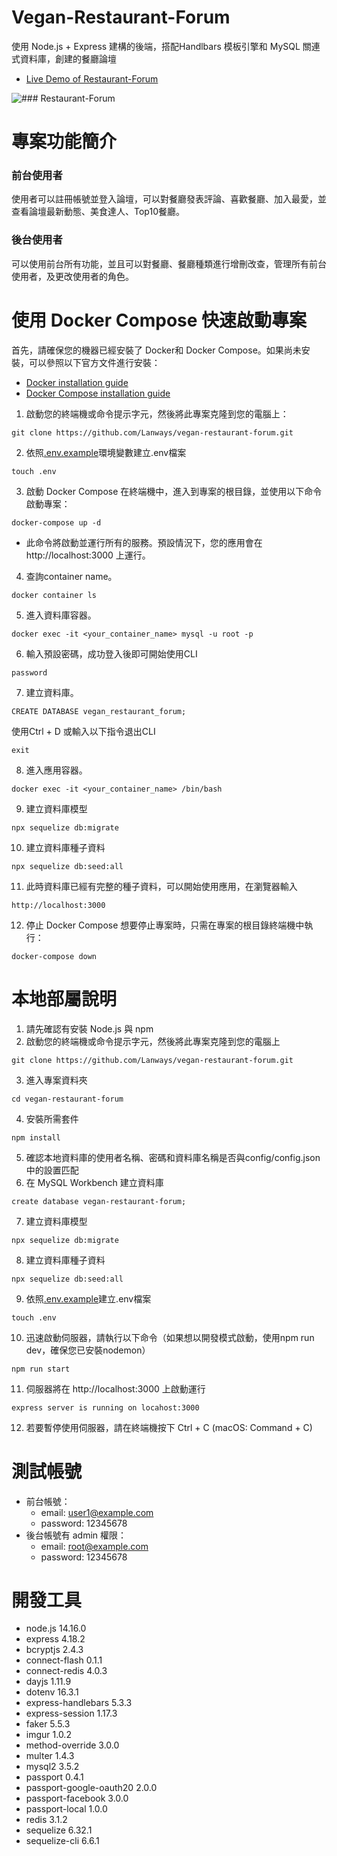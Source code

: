 # Vegan-Restaurant-Forum
使用 Node.js + Express 建構的後端，搭配Handlbars 模板引擎和 MySQL 關連式資料庫，創建的餐廳論壇
* [Live Demo of Restaurant-Forum](https://www.ezrestaurant.xyz/)

![### Restaurant-Forum](https://i.imgur.com/bsINO7N.png)
# 專案功能簡介

### 前台使用者

使用者可以註冊帳號並登入論壇，可以對餐廳發表評論、喜歡餐廳、加入最愛，並查看論壇最新動態、美食達人、Top10餐廳。

### 後台使用者

可以使用前台所有功能，並且可以對餐廳、餐廳種類進行增刪改查，管理所有前台使用者，及更改使用者的角色。

# 使用 Docker Compose 快速啟動專案
首先，請確保您的機器已經安裝了 Docker和 Docker Compose。如果尚未安裝，可以參照以下官方文件進行安裝：
* [Docker installation guide](https://docs.docker.com/get-docker/)
* [Docker Compose installation guide](https://docs.docker.com/compose/install/)
1. 啟動您的終端機或命令提示字元，然後將此專案克隆到您的電腦上：
```
git clone https://github.com/Lanways/vegan-restaurant-forum.git
```
2. 依照[.env.example](https://github.com/Lanways/vegan-restaurant-forum/blob/master/.env.example)環境變數建立.env檔案
```
touch .env
```
3. 啟動 Docker Compose
在終端機中，進入到專案的根目錄，並使用以下命令啟動專案：
```
docker-compose up -d
```
* 此命令將啟動並運行所有的服務。預設情況下，您的應用會在 http://localhost:3000 上運行。
4. 查詢container name。 
```
docker container ls
```
5. 進入資料庫容器。
```
docker exec -it <your_container_name> mysql -u root -p
```
6. 輸入預設密碼，成功登入後即可開始使用CLI
```
password
```
7. 建立資料庫。
```
CREATE DATABASE vegan_restaurant_forum;
```
使用Ctrl + D 或輸入以下指令退出CLI
```
exit
```
8. 進入應用容器。
```
docker exec -it <your_container_name> /bin/bash
```
9. 建立資料庫模型
```
npx sequelize db:migrate
```
10. 建立資料庫種子資料
```
npx sequelize db:seed:all
```
11. 此時資料庫已經有完整的種子資料，可以開始使用應用，在瀏覽器輸入
```
http://localhost:3000
```
12. 停止 Docker Compose
想要停止專案時，只需在專案的根目錄終端機中執行：
```
docker-compose down
```

# 本地部屬說明
1. 請先確認有安裝 Node.js 與 npm
2. 啟動您的終端機或命令提示字元，然後將此專案克隆到您的電腦上
```
git clone https://github.com/Lanways/vegan-restaurant-forum.git
```
3. 進入專案資料夾
```
cd vegan-restaurant-forum
```
4. 安裝所需套件
```
npm install
```
5. 確認本地資料庫的使用者名稱、密碼和資料庫名稱是否與config/config.json中的設置匹配
6. 在 MySQL Workbench 建立資料庫
```
create database vegan-restaurant-forum;
```
7. 建立資料庫模型
```
npx sequelize db:migrate
```
8. 建立資料庫種子資料
```
npx sequelize db:seed:all
```
9. 依照[.env.example](https://github.com/Lanways/vegan-restaurant-forum/blob/master/.env.example)建立.env檔案
```
touch .env
```
10. 迅速啟動伺服器，請執行以下命令（如果想以開發模式啟動，使用npm run dev，確保您已安裝nodemon）
```
npm run start
```
11. 伺服器將在 http://localhost:3000 上啟動運行
```
express server is running on locahost:3000
```
12. 若要暫停使用伺服器，請在終端機按下 Ctrl + C (macOS: Command + C)

# 測試帳號
* 前台帳號：
  * email: user1@example.com
  * password: 12345678
* 後台帳號有 admin 權限：
  * email: root@example.com
  * password: 12345678

# 開發工具
* node.js 14.16.0
* express 4.18.2
* bcryptjs 2.4.3
* connect-flash 0.1.1
* connect-redis 4.0.3
* dayjs 1.11.9
* dotenv 16.3.1
* express-handlebars 5.3.3
* express-session 1.17.3
* faker 5.5.3
* imgur 1.0.2
* method-override 3.0.0
* multer 1.4.3
* mysql2 3.5.2
* passport 0.4.1
* passport-google-oauth20 2.0.0
* passport-facebook 3.0.0
* passport-local 1.0.0
* redis 3.1.2
* sequelize 6.32.1
* sequelize-cli 6.6.1